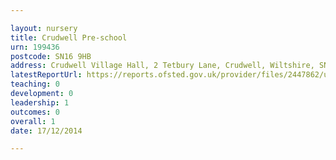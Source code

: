 ```yaml
---

layout: nursery
title: Crudwell Pre-school
urn: 199436
postcode: SN16 9HB
address: Crudwell Village Hall, 2 Tetbury Lane, Crudwell, Wiltshire, SN16 9HB
latestReportUrl: https://reports.ofsted.gov.uk/provider/files/2447862/urn/199436.pdf
teaching: 0
development: 0
leadership: 1
outcomes: 0
overall: 1
date: 17/12/2014

---
```

